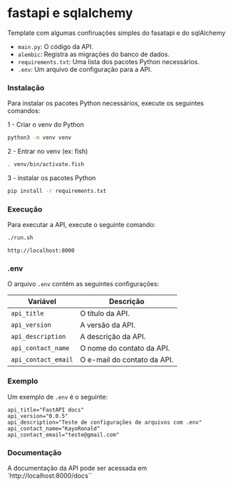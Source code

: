 # fastapi e sqlalchemy

Template com algumas confiruações simples do fasatapi e do sqlAlchemy

* `main.py`: O código da API.
* `alembic`: Registra as migrações do banco de dados.
* `requirements.txt`: Uma lista dos pacotes Python necessários.
* `.env`: Um arquivo de configuração para a API.

### Instalação

Para instalar os pacotes Python necessários, execute os seguintes comandos:

1 - Criar o venv do Python
```bash
python3 -m venv venv
```

2 - Entrar no venv (ex: fish)
```bash
. venv/bin/activate.fish
```

3 - instalar os pacotes Python
```bash
pip install -r requirements.txt
```

### Execução

Para executar a API, execute o seguinte comando:

```bash
./run.sh
```

`http://localhost:8000`

### .env

O arquivo `.env` contém as seguintes configurações:

| Variável | Descrição |
|---|---|
| `api_title` | O título da API. |
| `api_version` | A versão da API. |
| `api_description` | A descrição da API. |
| `api_contact_name` | O nome do contato da API. |
| `api_contact_email` | O e-mail do contato da API. |

### Exemplo

Um exemplo de `.env` é o seguinte:

```.env
api_title="FastAPI docs"
api_version="0.0.5"
api_description="Teste de configurações de arquivos com .env"
api_contact_name="KayoRonald"
api_contact_email="teste@gmail.com"
```

### Documentação

A documentação da API pode ser acessada em `http://localhost:8000/docs``
